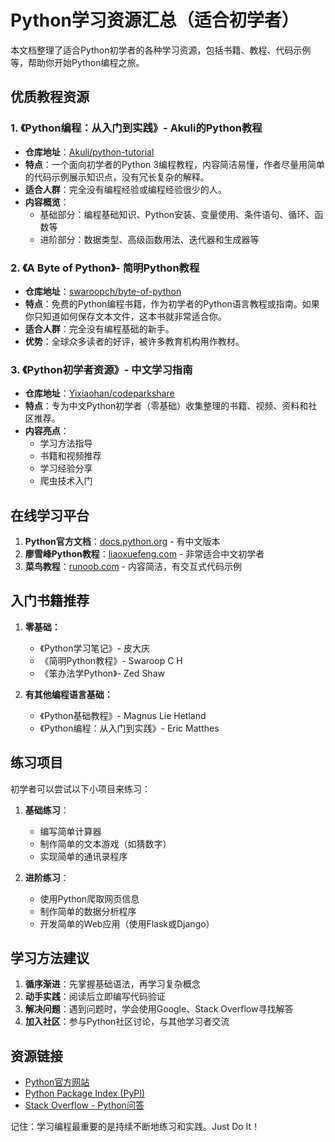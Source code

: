 # Python学习资源汇总（适合初学者）

本文档整理了适合Python初学者的各种学习资源，包括书籍、教程、代码示例等，帮助你开始Python编程之旅。

## 优质教程资源

### 1. 《Python编程：从入门到实践》- Akuli的Python教程
- **仓库地址**：[Akuli/python-tutorial](https://github.com/Akuli/python-tutorial)
- **特点**：一个面向初学者的Python 3编程教程，内容简洁易懂，作者尽量用简单的代码示例展示知识点，没有冗长复杂的解释。
- **适合人群**：完全没有编程经验或编程经验很少的人。
- **内容概览**：
  - 基础部分：编程基础知识、Python安装、变量使用、条件语句、循环、函数等
  - 进阶部分：数据类型、高级函数用法、迭代器和生成器等

### 2. 《A Byte of Python》- 简明Python教程
- **仓库地址**：[swaroopch/byte-of-python](https://github.com/swaroopch/byte-of-python)
- **特点**：免费的Python编程书籍，作为初学者的Python语言教程或指南。如果你只知道如何保存文本文件，这本书就非常适合你。
- **适合人群**：完全没有编程基础的新手。
- **优势**：全球众多读者的好评，被许多教育机构用作教材。

### 3. 《Python初学者资源》- 中文学习指南
- **仓库地址**：[Yixiaohan/codeparkshare](https://github.com/Yixiaohan/codeparkshare)
- **特点**：专为中文Python初学者（零基础）收集整理的书籍、视频、资料和社区推荐。
- **内容亮点**：
  - 学习方法指导
  - 书籍和视频推荐
  - 学习经验分享
  - 爬虫技术入门

## 在线学习平台

1. **Python官方文档**：[docs.python.org](https://docs.python.org/zh-cn/3/tutorial/index.html) - 有中文版本
2. **廖雪峰Python教程**：[liaoxuefeng.com](https://www.liaoxuefeng.com/wiki/1016959663602400) - 非常适合中文初学者
3. **菜鸟教程**：[runoob.com](https://www.runoob.com/python/python-tutorial.html) - 内容简洁，有交互式代码示例

## 入门书籍推荐

1. **零基础：**
   - 《Python学习笔记》- 皮大庆
   - 《简明Python教程》- Swaroop C H
   - 《笨办法学Python》- Zed Shaw

2. **有其他编程语言基础：**
   - 《Python基础教程》- Magnus Lie Hetland
   - 《Python编程：从入门到实践》- Eric Matthes

## 练习项目

初学者可以尝试以下小项目来练习：

1. **基础练习**：
   - 编写简单计算器
   - 制作简单的文本游戏（如猜数字）
   - 实现简单的通讯录程序

2. **进阶练习**：
   - 使用Python爬取网页信息
   - 制作简单的数据分析程序
   - 开发简单的Web应用（使用Flask或Django）

## 学习方法建议

1. **循序渐进**：先掌握基础语法，再学习复杂概念
2. **动手实践**：阅读后立即编写代码验证
3. **解决问题**：遇到问题时，学会使用Google、Stack Overflow寻找解答
4. **加入社区**：参与Python社区讨论，与其他学习者交流

## 资源链接

- [Python官方网站](https://www.python.org/)
- [Python Package Index (PyPI)](https://pypi.org/)
- [Stack Overflow - Python问答](https://stackoverflow.com/questions/tagged/python)

记住：学习编程最重要的是持续不断地练习和实践。Just Do It！